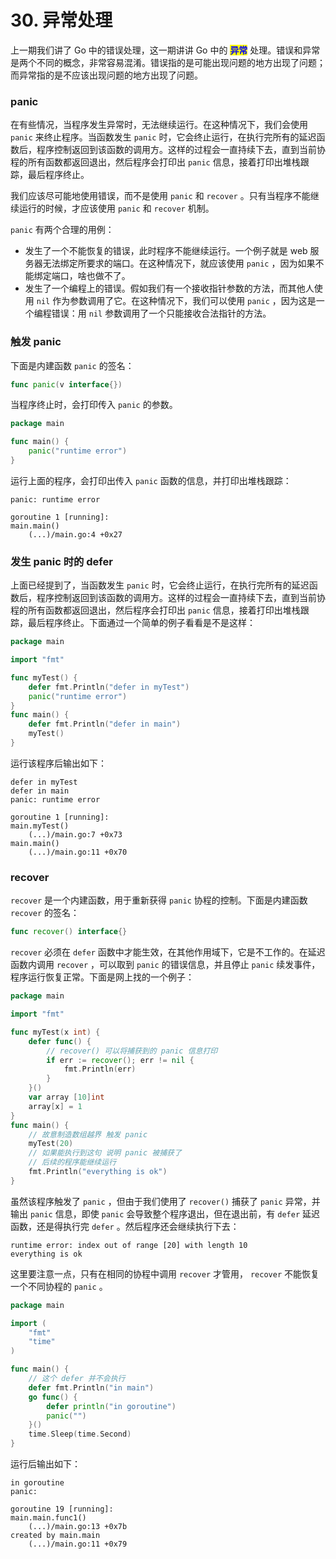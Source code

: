 # 30. 异常处理

上一期我们讲了 Go 中的错误处理，这一期讲讲 Go 中的 <mark style="color:blue;">**异常**</mark> 处理。错误和异常是两个不同的概念，非常容易混淆。错误指的是可能出现问题的地方出现了问题；而异常指的是不应该出现问题的地方出现了问题。

### panic

在有些情况，当程序发生异常时，无法继续运行。在这种情况下，我们会使用 `panic` 来终止程序。当函数发生 `panic` 时，它会终止运行，在执行完所有的延迟函数后，程序控制返回到该函数的调用方。这样的过程会一直持续下去，直到当前协程的所有函数都返回退出，然后程序会打印出 `panic` 信息，接着打印出堆栈跟踪，最后程序终止。

我们应该尽可能地使用错误，而不是使用 `panic` 和 `recover` 。只有当程序不能继续运行的时候，才应该使用 `panic` 和 `recover` 机制。

`panic` 有两个合理的用例：

* 发生了一个不能恢复的错误，此时程序不能继续运行。一个例子就是 web 服务器无法绑定所要求的端口。在这种情况下，就应该使用 `panic` ，因为如果不能绑定端口，啥也做不了。
* 发生了一个编程上的错误。假如我们有一个接收指针参数的方法，而其他人使用 `nil` 作为参数调用了它。在这种情况下，我们可以使用 `panic` ，因为这是一个编程错误：用 `nil` 参数调用了一个只能接收合法指针的方法。

### 触发 panic

下面是内建函数 `panic` 的签名：

```go
func panic(v interface{})
```

当程序终止时，会打印传入 `panic` 的参数。

```go
package main

func main() {
	panic("runtime error")
}
```

运行上面的程序，会打印出传入 `panic` 函数的信息，并打印出堆栈跟踪：

```
panic: runtime error

goroutine 1 [running]:
main.main()
	(...)/main.go:4 +0x27
```

### 发生 panic 时的 defer

上面已经提到了，当函数发生 `panic` 时，它会终止运行，在执行完所有的延迟函数后，程序控制返回到该函数的调用方。这样的过程会一直持续下去，直到当前协程的所有函数都返回退出，然后程序会打印出 `panic` 信息，接着打印出堆栈跟踪，最后程序终止。下面通过一个简单的例子看看是不是这样：

```go
package main

import "fmt"

func myTest() {
	defer fmt.Println("defer in myTest")
	panic("runtime error")
}
func main() {
	defer fmt.Println("defer in main")
	myTest()
}
```

运行该程序后输出如下：

```
defer in myTest
defer in main
panic: runtime error

goroutine 1 [running]:
main.myTest()
	(...)/main.go:7 +0x73
main.main()
	(...)/main.go:11 +0x70
```

### recover

`recover` 是一个内建函数，用于重新获得 `panic` 协程的控制。下面是内建函数 `recover` 的签名：

```go
func recover() interface{}
```

`recover` 必须在 `defer` 函数中才能生效，在其他作用域下，它是不工作的。在延迟函数内调用 `recover` ，可以取到 `panic` 的错误信息，并且停止 `panic` 续发事件，程序运行恢复正常。下面是网上找的一个例子：

```go
package main

import "fmt"

func myTest(x int) {
	defer func() {
		// recover() 可以将捕获到的 panic 信息打印
		if err := recover(); err != nil {
			fmt.Println(err)
		}
	}()
	var array [10]int
	array[x] = 1
}
func main() {
	// 故意制造数组越界 触发 panic
	myTest(20)
	// 如果能执行到这句 说明 panic 被捕获了
	// 后续的程序能继续运行
	fmt.Println("everything is ok")
}
```

虽然该程序触发了 `panic` ，但由于我们使用了 `recover()` 捕获了 `panic` 异常，并输出 `panic` 信息，即使 `panic` 会导致整个程序退出，但在退出前，有 `defer` 延迟函数，还是得执行完 `defer` 。然后程序还会继续执行下去：

```
runtime error: index out of range [20] with length 10
everything is ok
```

这里要注意一点，只有在相同的协程中调用 `recover` 才管用， `recover` 不能恢复一个不同协程的 `panic` 。

```go
package main

import (
	"fmt"
	"time"
)

func main() {
	// 这个 defer 并不会执行
	defer fmt.Println("in main")
	go func() {
		defer println("in goroutine")
		panic("")
	}()
	time.Sleep(time.Second)
}
```

运行后输出如下：

```
in goroutine
panic: 

goroutine 19 [running]:
main.main.func1()
	(...)/main.go:13 +0x7b
created by main.main
	(...)/main.go:11 +0x79
```
